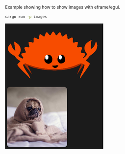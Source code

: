 Example showing how to show images with eframe/egui.

```sh
cargo run -p images
```

![](screenshot.png)
